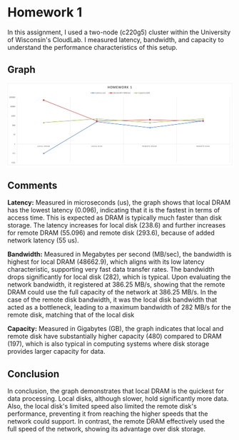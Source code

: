 # Homework 1

In this assignment, I used a two-node (c220g5) cluster within the University of Wisconsin's CloudLab. I measured latency, bandwidth, and capacity to understand the performance characteristics of this setup.

## Graph
![Alt text](graph.png)

## Comments
**Latency:** Measured in microseconds (us), the graph shows that local DRAM has the lowest latency (0.096), indicating that it is the fastest in terms of access time. This is expected as DRAM is typically much faster than disk storage. The latency increases for local disk (238.6) and further increases for remote DRAM (55.096) and remote disk (293.6), because of added network latency (55 us).

**Bandwidth:** Measured in Megabytes per second (MB/sec), the bandwidth is highest for local DRAM (48662.9), which aligns with its low latency characteristic, supporting very fast data transfer rates. The bandwidth drops significantly for local disk (282), which is typical. Upon evaluating the network bandwidth, it registered at 386.25 MB/s, showing that the remote DRAM could use the full capacity of the network at 386.25 MB/s. In the case of the remote disk bandwidth, it was the local disk bandwidth that acted as a bottleneck, leading to a maximum bandwidth of 282 MB/s for the remote disk, matching that of the local disk

**Capacity:** Measured in Gigabytes (GB), the graph indicates that local and remote disk have substantially higher capacity (480) compared to DRAM (197), which is also typical in computing systems where disk storage provides larger capacity for data.

## Conclusion
In conclusion, the graph demonstrates that local DRAM is the quickest for data processing. Local disks, although slower, hold significantly more data. Also, the local disk's limited speed also limited the remote disk's performance, preventing it from reaching the higher speeds that the network could support. In contrast, the remote DRAM effectively used the full speed of the network, showing its advantage over disk storage.

